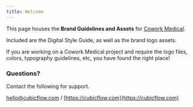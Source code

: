 ```yaml
---
title: Welcome
---
```


This page houses the **Brand Guidelines and Assets** for [Cowork Medical](https://coworkmedical.org/).

Included are the Digital Style Guide, as well as the brand logo assets.

If you are working on a Cowork Medical project and require the logo files, colors, typography guidelines, etc, you have found the right place!

### Questions?

Contact the following for support.

[hello@cubicflow.com](mailto:hello@cubicflow.com)  /  [https://cubicflow.com](https://cubicflow.com)